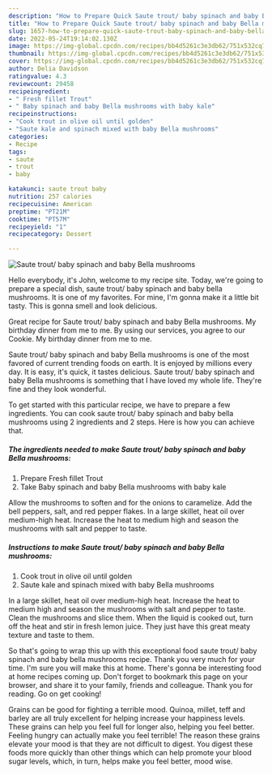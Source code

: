 ```yaml
---
description: "How to Prepare Quick Saute trout/ baby spinach and baby Bella mushrooms"
title: "How to Prepare Quick Saute trout/ baby spinach and baby Bella mushrooms"
slug: 1657-how-to-prepare-quick-saute-trout-baby-spinach-and-baby-bella-mushrooms
date: 2022-05-24T19:14:02.130Z
image: https://img-global.cpcdn.com/recipes/bb4d5261c3e3db62/751x532cq70/saute-trout-baby-spinach-and-baby-bella-mushrooms-recipe-main-photo.jpg
thumbnail: https://img-global.cpcdn.com/recipes/bb4d5261c3e3db62/751x532cq70/saute-trout-baby-spinach-and-baby-bella-mushrooms-recipe-main-photo.jpg
cover: https://img-global.cpcdn.com/recipes/bb4d5261c3e3db62/751x532cq70/saute-trout-baby-spinach-and-baby-bella-mushrooms-recipe-main-photo.jpg
author: Delia Davidson
ratingvalue: 4.3
reviewcount: 29458
recipeingredient:
- " Fresh fillet Trout"
- " Baby spinach and baby Bella mushrooms with baby kale"
recipeinstructions:
- "Cook trout in olive oil until golden"
- "Saute kale and spinach mixed with baby Bella mushrooms"
categories:
- Recipe
tags:
- saute
- trout
- baby

katakunci: saute trout baby 
nutrition: 257 calories
recipecuisine: American
preptime: "PT21M"
cooktime: "PT57M"
recipeyield: "1"
recipecategory: Dessert

---
```



![Saute trout/ baby spinach and baby Bella mushrooms](https://img-global.cpcdn.com/recipes/bb4d5261c3e3db62/751x532cq70/saute-trout-baby-spinach-and-baby-bella-mushrooms-recipe-main-photo.jpg)

Hello everybody, it's John, welcome to my recipe site. Today, we're going to prepare a special dish, saute trout/ baby spinach and baby bella mushrooms. It is one of my favorites. For mine, I'm gonna make it a little bit tasty. This is gonna smell and look delicious.

Great recipe for Saute trout/ baby spinach and baby Bella mushrooms. My birthday dinner from me to me. By using our services, you agree to our Cookie. My birthday dinner from me to me.

Saute trout/ baby spinach and baby Bella mushrooms is one of the most favored of current trending foods on earth. It is enjoyed by millions every day. It is easy, it's quick, it tastes delicious. Saute trout/ baby spinach and baby Bella mushrooms is something that I have loved my whole life. They're fine and they look wonderful.


To get started with this particular recipe, we have to prepare a few ingredients. You can cook saute trout/ baby spinach and baby bella mushrooms using 2 ingredients and 2 steps. Here is how you can achieve that.

<!--inarticleads1-->

##### The ingredients needed to make Saute trout/ baby spinach and baby Bella mushrooms:

1. Prepare  Fresh fillet Trout
1. Take  Baby spinach and baby Bella mushrooms with baby kale


Allow the mushrooms to soften and for the onions to caramelize. Add the bell peppers, salt, and red pepper flakes. In a large skillet, heat oil over medium-high heat. Increase the heat to medium high and season the mushrooms with salt and pepper to taste. 

<!--inarticleads2-->

##### Instructions to make Saute trout/ baby spinach and baby Bella mushrooms:

1. Cook trout in olive oil until golden
1. Saute kale and spinach mixed with baby Bella mushrooms


In a large skillet, heat oil over medium-high heat. Increase the heat to medium high and season the mushrooms with salt and pepper to taste. Clean the mushrooms and slice them. When the liquid is cooked out, turn off the heat and stir in fresh lemon juice. They just have this great meaty texture and taste to them. 

So that's going to wrap this up with this exceptional food saute trout/ baby spinach and baby bella mushrooms recipe. Thank you very much for your time. I'm sure you will make this at home. There's gonna be interesting food at home recipes coming up. Don't forget to bookmark this page on your browser, and share it to your family, friends and colleague. Thank you for reading. Go on get cooking!

Grains can be good for fighting a terrible mood. Quinoa, millet, teff and barley are all truly excellent for helping increase your happiness levels. These grains can help you feel full for longer also, helping you feel better. Feeling hungry can actually make you feel terrible! The reason these grains elevate your mood is that they are not difficult to digest. You digest these foods more quickly than other things which can help promote your blood sugar levels, which, in turn, helps make you feel better, mood wise.
